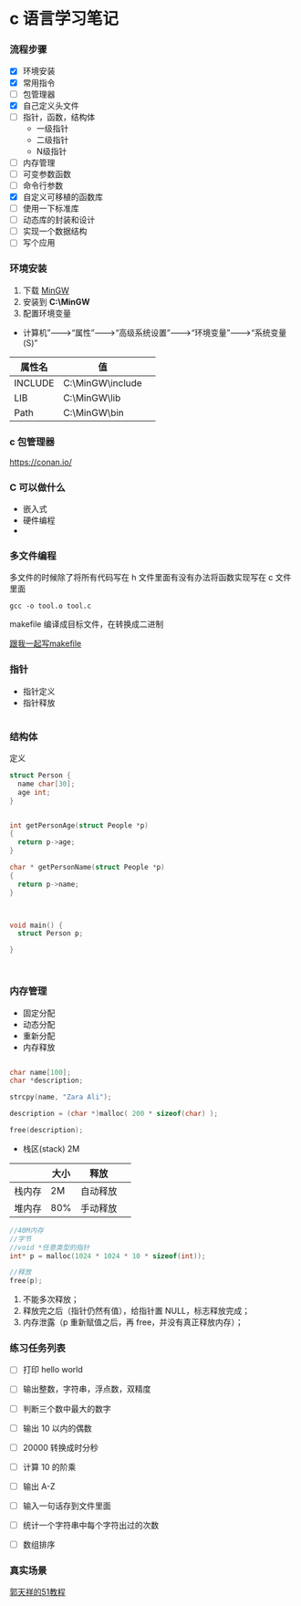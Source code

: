 # c 语言学习笔记

### 流程步骤

- [x] 环境安装
- [x] 常用指令
- [ ] 包管理器
- [x] 自己定义头文件
- [ ] 指针，函数，结构体
  - 一级指针
  - 二级指针
  - N级指针
- [ ] 内存管理
- [ ] 可变参数函数
- [ ] 命令行参数
- [x] 自定义可移植的函数库
- [ ] 使用一下标准库
- [ ] 动态库的封装和设计
- [ ] 实现一个数据结构
- [ ] 写个应用

### 环境安装

1. 下载 [MinGW](https://sourceforge.net/projects/mingw/files/)
2. 安装到 **C:\MinGW**
3. 配置环境变量

- 计算机”--->“属性”--->“高级系统设置”--->“环境变量”--->“系统变量(S)”

| 属性名  | 值               |     |
| ------- | ---------------- | --- |
| INCLUDE | C:\MinGW\include |     |
| LIB     | C:\MinGW\lib     |     |
| Path    | C:\MinGW\bin     |     |



### c 包管理器

https://conan.io/

### C 可以做什么

- 嵌入式
- 硬件编程
-

### 多文件编程

多文件的时候除了将所有代码写在 h 文件里面有没有办法将函数实现写在 c 文件里面

```
gcc -o tool.o tool.c
```

makefile
编译成目标文件，在转换成二进制

[跟我一起写makefile](https://blog.csdn.net/haoel/article/details/2886)

### 指针

- 指针定义
- 指针释放

```

```

### 结构体

定义

```c
struct Person {
  name char[30];
  age int;
}


int getPersonAge(struct People *p)
{
  return p->age;
}

char * getPersonName(struct People *p)
{
  return p->name;
}



void main() {
  struct Person p;

}




```

### 内存管理

- 固定分配
- 动态分配
- 重新分配
- 内存释放

```c

char name[100];
char *description;

strcpy(name, "Zara Ali");

description = (char *)malloc( 200 * sizeof(char) );

free(description);

```

- 栈区(stack) 2M

|        | 大小 | 释放     |     |
| ------ | ---- | -------- | --- |
| 栈内存 | 2M   | 自动释放 |
| 堆内存 | 80%  | 手动释放 |

```c
//40M内存
//字节
//void *任意类型的指针
int* p = malloc(1024 * 1024 * 10 * sizeof(int));

//释放
free(p);
```

1. 不能多次释放；
2. 释放完之后（指针仍然有值），给指针置 NULL，标志释放完成；
3. 内存泄露（p 重新赋值之后，再 free，并没有真正释放内存）；

### 练习任务列表

- [ ] 打印 hello world
- [ ] 输出整数，字符串，浮点数，双精度
- [ ] 判断三个数中最大的数字
- [ ] 输出 10 以内的偶数
- [ ] 20000 转换成时分秒
- [ ] 计算 10 的阶乘
- [ ] 输出 A-Z
- [ ] 输入一句话存到文件里面
- [ ] 统计一个字符串中每个字符出过的次数
- [ ] 数组排序





### 真实场景

[郭天祥的51教程](https://www.bilibili.com/video/av68969715/)